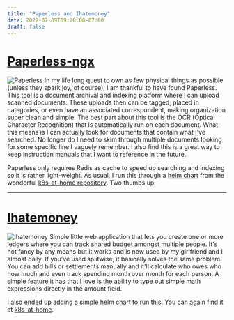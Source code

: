 ```yaml
---
title: "Paperless and Ihatemoney"
date: 2022-07-09T09:28:08-07:00
draft: false
---
```


# [Paperless-ngx](https://github.com/paperless-ngx/paperless-ngx)
![Paperless](paperless.png)
In my life long quest to own as few physical things as possible (unless they spark joy, of course), I am thankful to have found Paperless. This tool is a document archival and indexing platform where I can upload scanned documents. These uploads then can be tagged, placed in categories, or even have an associated correspondent, making organization super clean and simple. The best part about this tool is the OCR (Optical Character Recognition) that is automatically run on each document. What this means is I can actually look for documents that contain what I've searched. No longer do I need to skim through multiple documents looking for some specific line I vaguely remember. I also find this is a great way to keep instruction manuals that I want to reference in the future.

Paperless only requires Redis as cache to speed up searching and indexing so it is rather light-weight. As usual, I run this through a [helm chart](https://artifacthub.io/packages/helm/k8s-at-home/paperless) from the wonderful [k8s-at-home repository](https://github.com/k8s-at-home/charts). Two thumbs up.

---

# [Ihatemoney](https://github.com/spiral-project/ihatemoney)
![Ihatemoney](ihatemoney.png)
Simple little web application that lets you create one or more ledgers where you can track shared budget amongst multiple people. It's not fancy by any means but it works and is now used by my girlfriend and I almost daily. If you've used splitwise, it basically solves the same problem. You can add bills or settlements manually and it'll calculate who owes who how much and even track spending month over month for each person. A simple feature it has that I love is the ability to type out simple math expressions directly in the amount field.

I also ended up adding a simple [helm chart](https://artifacthub.io/packages/helm/k8s-at-home/ihatemoney) to run this. You can again find it at [k8s-at-home](https://github.com/k8s-at-home/charts).
